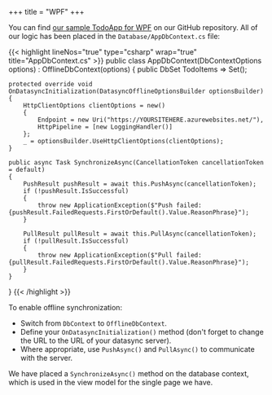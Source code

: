 +++
title = "WPF"
+++

You can find [our sample TodoApp for WPF](https://github.com/CommunityToolkit/Datasync/tree/main/samples/todoapp/TodoApp.WPF) on our GitHub repository.  All of our logic has been placed in the `Database/AppDbContext.cs` file:

{{< highlight lineNos="true" type="csharp" wrap="true" title="AppDbContext.cs" >}}
public class AppDbContext(DbContextOptions<AppDbContext> options) : OfflineDbContext(options)
{
    public DbSet<TodoItem> TodoItems => Set<TodoItem>();

    protected override void OnDatasyncInitialization(DatasyncOfflineOptionsBuilder optionsBuilder)
    {
        HttpClientOptions clientOptions = new()
        {
            Endpoint = new Uri("https://YOURSITEHERE.azurewebsites.net/"),
            HttpPipeline = [new LoggingHandler()]
        };
        _ = optionsBuilder.UseHttpClientOptions(clientOptions);
    }

    public async Task SynchronizeAsync(CancellationToken cancellationToken = default)
    {
        PushResult pushResult = await this.PushAsync(cancellationToken);
        if (!pushResult.IsSuccessful)
        {
            throw new ApplicationException($"Push failed: {pushResult.FailedRequests.FirstOrDefault().Value.ReasonPhrase}");
        }

        PullResult pullResult = await this.PullAsync(cancellationToken);
        if (!pullResult.IsSuccessful)
        {
            throw new ApplicationException($"Pull failed: {pullResult.FailedRequests.FirstOrDefault().Value.ReasonPhrase}");
        }
    }
}
{{< /highlight >}}

To enable offline synchronization:

* Switch from `DbContext` to `OfflineDbContext`.
* Define your `OnDatasyncInitialization()` method (don't forget to change the URL to the URL of your datasync server).
* Where appropriate, use `PushAsync()` and `PullAsync()` to communicate with the server.

We have placed a `SynchronizeAsync()` method on the database context, which is used in the view model for the single page we have.
